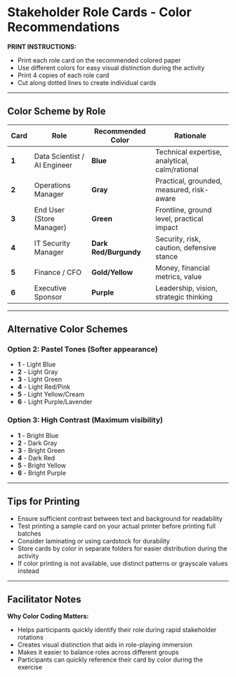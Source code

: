 # Stakeholder Role Cards - Color Recommendations

**PRINT INSTRUCTIONS:**
- Print each role card on the recommended colored paper
- Use different colors for easy visual distinction during the activity
- Print 4 copies of each role card
- Cut along dotted lines to create individual cards

---

## Color Scheme by Role

| Card | Role | Recommended Color | Rationale |
|------|------|-------------------|-----------|
| **1** | Data Scientist / AI Engineer | **Blue** | Technical expertise, analytical, calm/rational |
| **2** | Operations Manager | **Gray** | Practical, grounded, measured, risk-aware |
| **3** | End User (Store Manager) | **Green** | Frontline, ground level, practical impact |
| **4** | IT Security Manager | **Dark Red/Burgundy** | Security, risk, caution, defensive stance |
| **5** | Finance / CFO | **Gold/Yellow** | Money, financial metrics, value |
| **6** | Executive Sponsor | **Purple** | Leadership, vision, strategic thinking |

---

## Alternative Color Schemes

### Option 2: Pastel Tones (Softer appearance)
- **1** - Light Blue
- **2** - Light Gray
- **3** - Light Green
- **4** - Light Red/Pink
- **5** - Light Yellow/Cream
- **6** - Light Purple/Lavender

### Option 3: High Contrast (Maximum visibility)
- **1** - Bright Blue
- **2** - Dark Gray
- **3** - Bright Green
- **4** - Dark Red
- **5** - Bright Yellow
- **6** - Bright Purple

---

## Tips for Printing

- Ensure sufficient contrast between text and background for readability
- Test printing a sample card on your actual printer before printing full batches
- Consider laminating or using cardstock for durability
- Store cards by color in separate folders for easier distribution during the activity
- If color printing is not available, use distinct patterns or grayscale values instead

---

## Facilitator Notes

**Why Color Coding Matters:**
- Helps participants quickly identify their role during rapid stakeholder rotations
- Creates visual distinction that aids in role-playing immersion
- Makes it easier to balance roles across different groups
- Participants can quickly reference their card by color during the exercise
